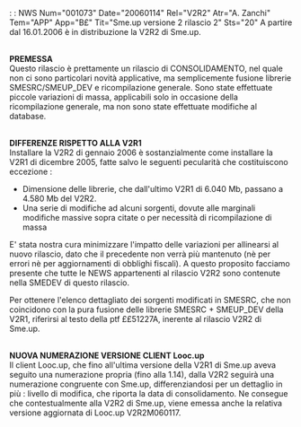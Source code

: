  :  : NWS Num="001073" Date="20060114" Rel="V2R2" Atr="A. Zanchi" Tem="APP" App="B£" Tit="Sme.up versione 2 rilascio 2" Sts="20"
A partire dal 16.01.2006 è in distribuzione la V2R2 di Sme.up.

<br><b><font class=b><b>PREMESSA</b></font></b><br>
Questo rilascio è prettamente un rilascio di CONSOLIDAMENTO, nel quale non ci sono particolari novità applicative, ma semplicemente fusione librerie SMESRC/SMEUP_DEV e ricompilazione generale.
Sono state effettuate piccole variazioni di massa, applicabili solo in occasione della ricompilazione generale, ma non sono state effettuate modifiche al database.

<br><b><font class=b><b>DIFFERENZE RISPETTO ALLA V2R1</b></font></b><br> Installare la V2R2 di gennaio 2006 è sostanzialmente come installare la V2R1 di dicembre 2005, fatte salvo le seguenti pecularità che costituiscono eccezione : 
- Dimensione delle librerie, che dall'ultimo V2R1 di 6.040 Mb, passano a 4.580 Mb del V2R2.
- Una serie di modifiche ad alcuni sorgenti, dovute alle marginali modifiche massive sopra citate
  o per necessità di ricompilazione di massa

E' stata nostra cura minimizzare l'impatto delle variazioni per allinearsi al nuovo rilascio, dato
che il precedente non verrà più mantenuto (nè per errori nè per aggiornamenti di obblighi fiscali).
A questo proposito facciamo presente che tutte le NEWS appartenenti al rilascio V2R2 sono contenute
nella SMEDEV di questo rilascio.

Per ottenere l'elenco dettagliato dei sorgenti modificati in SMESRC, che non coincidono con la pura
fusione delle librerie SMESRC + SMEUP_DEV della V2R1, riferirsi al testo della ptf ££51227A, inerente al rilascio V2R2 di Sme.up.

<br><b><font class=b><b>NUOVA NUMERAZIONE VERSIONE CLIENT Looc.up</b></font></b><br> Il client Looc.up, che fino all'ultima versione della V2R1 di Sme.up aveva seguito una numerazione
propria (fino alla 1.14), dalla V2R2 seguirà una numerazione congruente con Sme.up, differenziandosi
per un dettaglio in più :  livello di modifica, che riporta la data di consolidamento.
Ne consegue che contestualmente alla V2R2 di Sme.up, viene emessa anche la relativa versione aggiornata di Looc.up V2R2M060117.
